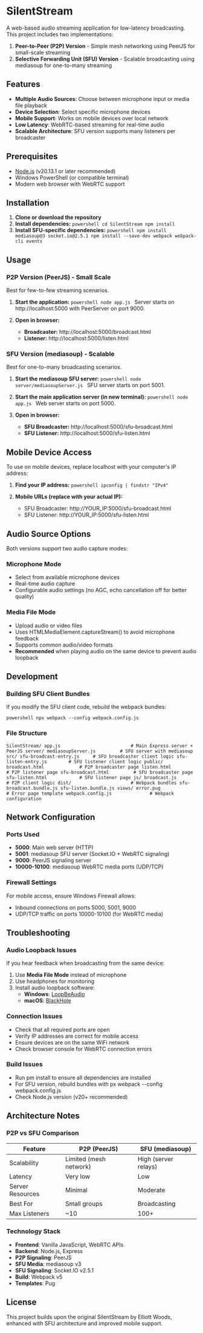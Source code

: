 ﻿# SilentStream

A web-based audio streaming application for low-latency broadcasting. This project includes two implementations:

1. **Peer-to-Peer (P2P) Version** - Simple mesh networking using PeerJS for small-scale streaming
2. **Selective Forwarding Unit (SFU) Version** - Scalable broadcasting using mediasoup for one-to-many streaming

## Features

- **Multiple Audio Sources**: Choose between microphone input or media file playback
- **Device Selection**: Select specific microphone devices
- **Mobile Support**: Works on mobile devices over local network
- **Low Latency**: WebRTC-based streaming for real-time audio
- **Scalable Architecture**: SFU version supports many listeners per broadcaster

## Prerequisites

- [Node.js](https://nodejs.org/) (v20.13.1 or later recommended)
- Windows PowerShell (or compatible terminal)
- Modern web browser with WebRTC support

## Installation

1. **Clone or download the repository**
2. **Install dependencies:**
   `powershell
   cd SilentStream
   npm install
   `
3. **Install SFU-specific dependencies:**
   `powershell
   npm install mediasoup@3 socket.io@2.5.1
   npm install --save-dev webpack webpack-cli events
   `

## Usage

### P2P Version (PeerJS) - Small Scale

Best for few-to-few streaming scenarios.

1. **Start the application:**
   `powershell
   node app.js
   `
   Server starts on http://localhost:5000 with PeerServer on port 9000.

2. **Open in browser:**
   - **Broadcaster:** http://localhost:5000/broadcast.html
   - **Listener:** http://localhost:5000/listen.html

### SFU Version (mediasoup) - Scalable

Best for one-to-many broadcasting scenarios.

1. **Start the mediasoup SFU server:**
   `powershell
   node server/mediasoupServer.js
   `
   SFU server starts on port 5001.

2. **Start the main application server (in new terminal):**
   `powershell
   node app.js
   `
   Web server starts on port 5000.

3. **Open in browser:**
   - **SFU Broadcaster:** http://localhost:5000/sfu-broadcast.html
   - **SFU Listener:** http://localhost:5000/sfu-listen.html

## Mobile Device Access

To use on mobile devices, replace localhost with your computer's IP address:

1. **Find your IP address:**
   `powershell
   ipconfig | findstr "IPv4"
   `

2. **Mobile URLs (replace with your actual IP):**
   - SFU Broadcaster: http://YOUR_IP:5000/sfu-broadcast.html
   - SFU Listener: http://YOUR_IP:5000/sfu-listen.html

## Audio Source Options

Both versions support two audio capture modes:

### Microphone Mode
- Select from available microphone devices
- Real-time audio capture
- Configurable audio settings (no AGC, echo cancellation off for better quality)

### Media File Mode
- Upload audio or video files
- Uses HTMLMediaElement.captureStream() to avoid microphone feedback
- Supports common audio/video formats
- **Recommended** when playing audio on the same device to prevent audio loopback

## Development

### Building SFU Client Bundles

If you modify the SFU client code, rebuild the webpack bundles:

`powershell
npx webpack --config webpack.config.js
`

### File Structure

`
SilentStream/
 app.js                          # Main Express server + PeerJS
 server/
    mediasoupServer.js         # SFU server with mediasoup
 src/
    sfu-broadcast-entry.js     # SFU broadcaster client logic
    sfu-listen-entry.js        # SFU listener client logic
 public/
    broadcast.html             # P2P broadcaster page
    listen.html                # P2P listener page
    sfu-broadcast.html         # SFU broadcaster page
    sfu-listen.html            # SFU listener page
    js/
       broadcast.js           # P2P client logic
    dist/                      # Webpack bundles
        sfu-broadcast.bundle.js
        sfu-listen.bundle.js
 views/
    error.pug                  # Error page template
 webpack.config.js              # Webpack configuration
`

## Network Configuration

### Ports Used
- **5000**: Main web server (HTTP)
- **5001**: mediasoup SFU server (Socket.IO + WebRTC signaling)
- **9000**: PeerJS signaling server
- **10000-10100**: mediasoup WebRTC media ports (UDP/TCP)

### Firewall Settings
For mobile access, ensure Windows Firewall allows:
- Inbound connections on ports 5000, 5001, 9000
- UDP/TCP traffic on ports 10000-10100 (for WebRTC media)

## Troubleshooting

### Audio Loopback Issues
If you hear feedback when broadcasting from the same device:
1. Use **Media File Mode** instead of microphone
2. Use headphones for monitoring
3. Install audio loopback software:
   - **Windows**: [LoopBeAudio](https://www.nerds.de/en/loopbeaudio.html)
   - **macOS**: [BlackHole](https://github.com/ExistentialAudio/BlackHole)

### Connection Issues
- Check that all required ports are open
- Verify IP addresses are correct for mobile access
- Ensure devices are on the same WiFi network
- Check browser console for WebRTC connection errors

### Build Issues
- Run 
pm install to ensure all dependencies are installed
- For SFU version, rebuild bundles with 
px webpack --config webpack.config.js
- Check Node.js version (v20+ recommended)

## Architecture Notes

### P2P vs SFU Comparison

| Feature | P2P (PeerJS) | SFU (mediasoup) |
|---------|-------------|-----------------|
| Scalability | Limited (mesh network) | High (server relays) |
| Latency | Very low | Low |
| Server Resources | Minimal | Moderate |
| Best For | Small groups | Broadcasting |
| Max Listeners | ~10 | 100+ |

### Technology Stack
- **Frontend**: Vanilla JavaScript, WebRTC APIs
- **Backend**: Node.js, Express
- **P2P Signaling**: PeerJS
- **SFU Media**: mediasoup v3
- **SFU Signaling**: Socket.IO v2.5.1
- **Build**: Webpack v5
- **Templates**: Pug

## License

This project builds upon the original SilentStream by Elliott Woods, enhanced with SFU architecture and improved mobile support.
